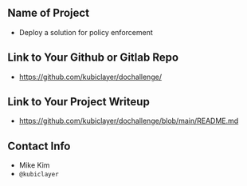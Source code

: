 ## Name of Project 
* Deploy a solution for policy enforcement

## Link to Your Github or Gitlab Repo
* https://github.com/kubiclayer/dochallenge/

## Link to Your Project Writeup
* https://github.com/kubiclayer/dochallenge/blob/main/README.md

## Contact Info
* Mike Kim
* `@kubiclayer`

